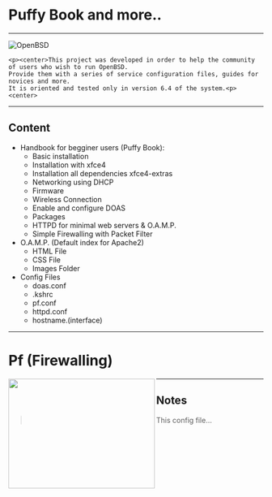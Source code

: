 # Puffy Book and more..
_ _ _

![OpenBSD](https://www.openbsd.org/art/puffy/puflogh800X199.gif)

```
<p><center>This project was developed in order to help the community of users who wish to run OpenBSD.
Provide them with a series of service configuration files, guides for novices and more.
It is oriented and tested only in version 6.4 of the system.<p><center>
```
_ _ _
##  Content
* Handbook for begginer users (Puffy Book):
  *  Basic installation
  *  Installation with xfce4
  *  Installation all dependencies xfce4-extras
  *  Networking using DHCP
  *  Firmware
  *  Wireless Connection
  *  Enable and configure DOAS
  *  Packages
  *  HTTPD for minimal web servers & O.A.M.P.
  *  Simple Firewalling with Packet Filter
* O.A.M.P. (Default index for Apache2)
  *  HTML File
  *  CSS File 
  *  Images Folder
* Config Files
  *  doas.conf
  *  .kshrc
  *  pf.conf
  *  httpd.conf
  *  hostname.(interface)
_ _ _
# Pf (Firewalling)

<img align="left" width="289" height="216" src="https://distrowatch.com/images/other/obsd-blowfish.png">

_ _ _
## Notes
> This config file...
